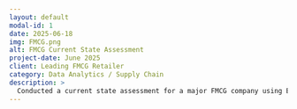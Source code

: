 ```yaml
---
layout: default
modal-id: 1
date: 2025-06-18
img: FMCG.png
alt: FMCG Current State Assessment
project-date: June 2025
client: Leading FMCG Retailer
category: Data Analytics / Supply Chain
description: >
  Conducted a current state assessment for a major FMCG company using Excel-based models. Analysis included assessment of demographic, operational & inventory data.
---
```

